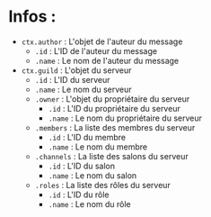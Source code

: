 # Infos :

-   ``ctx.author`` : L'objet de l'auteur du message
    -   ``.id`` : L'ID de l'auteur du message
    -   ``.name`` : Le nom de l'auteur du message
-   ``ctx.guild`` : L'objet du serveur
    -   ``.id`` : L'ID du serveur
    -   ``.name`` : Le nom du serveur
    -   ``.owner`` : L'objet du propriétaire du serveur
        -   ``.id`` : L'ID du propriétaire du serveur
        -   ``.name`` : Le nom du propriétaire du serveur
    -   ``.members`` : La liste des membres du serveur
        -   ``.id`` : L'ID du membre
        -   ``.name`` : Le nom du membre
    -   ``.channels`` : La liste des salons du serveur
        -   ``.id`` : L'ID du salon
        -   ``.name`` : Le nom du salon
    -   ``.roles`` : La liste des rôles du serveur
        -   ``.id`` : L'ID du rôle
        -   ``.name`` : Le nom du rôle
